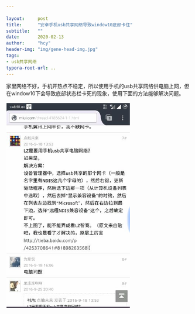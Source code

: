 ```yaml
---

layout:     post
title:      "安卓手机usb共享网络导致window10底部卡住"
subtitle:   ""
date:       2020-02-13
author:     "hcy"
header-img: "img/gene-head-img.jpg"
tags:
- usb共享网络
typora-root-url: ..
---
```




​	家里网络不好，手机开热点不稳定，所以使用手机的usb共享网络供电脑上网，但在window10下会导致底部状态栏卡死的现象，使用下面的方法能够解决问题。





![image-20200213230329377](/img/in/2020-02-13-%E5%AE%89%E5%8D%93%E6%89%8B%E6%9C%BAusb%E5%85%B1%E4%BA%AB%E7%BD%91%E7%BB%9C%E5%AF%BC%E8%87%B4window10%E5%BA%95%E9%83%A8%E5%8D%A1%E4%BD%8F/image-20200213230329377.png)